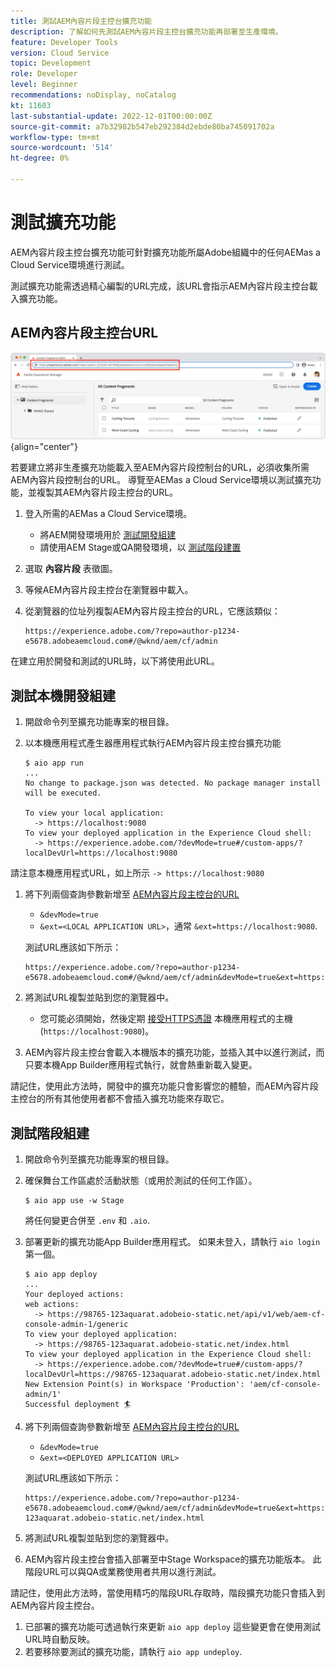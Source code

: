 ```yaml
---
title: 測試AEM內容片段主控台擴充功能
description: 了解如何先測試AEM內容片段主控台擴充功能再部署至生產環境。
feature: Developer Tools
version: Cloud Service
topic: Development
role: Developer
level: Beginner
recommendations: noDisplay, noCatalog
kt: 11603
last-substantial-update: 2022-12-01T00:00:00Z
source-git-commit: a7b32982b547eb292384d2ebde80ba745091702a
workflow-type: tm+mt
source-wordcount: '514'
ht-degree: 0%

---
```



# 測試擴充功能

AEM內容片段主控台擴充功能可針對擴充功能所屬Adobe組織中的任何AEMas a Cloud Service環境進行測試。

測試擴充功能需透過精心編製的URL完成，該URL會指示AEM內容片段主控台載入擴充功能。

## AEM內容片段主控台URL

![AEM內容片段主控台URL](./assets/test/content-fragment-console-url.png){align="center"}

若要建立將非生產擴充功能載入至AEM內容片段控制台的URL，必須收集所需AEM內容片段控制台的URL。 導覽至AEMas a Cloud Service環境以測試擴充功能，並複製其AEM內容片段主控台的URL。

1. 登入所需的AEMas a Cloud Service環境。

   + 將AEM開發環境用於 [測試開發組建](#testing-development-builds)
   + 請使用AEM Stage或QA開發環境，以 [測試階段建置](#testing-stage-builds)

1. 選取 __內容片段__ 表徵圖。
1. 等候AEM內容片段主控台在瀏覽器中載入。
1. 從瀏覽器的位址列複製AEM內容片段主控台的URL，它應該類似：

   ```
   https://experience.adobe.com/?repo=author-p1234-e5678.adobeaemcloud.com#/@wknd/aem/cf/admin
   ```

在建立用於開發和測試的URL時，以下將使用此URL。

## 測試本機開發組建

1. 開啟命令列至擴充功能專案的根目錄。
1. 以本機應用程式產生器應用程式執行AEM內容片段主控台擴充功能

   ```shell
   $ aio app run
   ...
   No change to package.json was detected. No package manager install will be executed.
   
   To view your local application:
     -> https://localhost:9080
   To view your deployed application in the Experience Cloud shell:
     -> https://experience.adobe.com/?devMode=true#/custom-apps/?localDevUrl=https://localhost:9080
   ```

請注意本機應用程式URL，如上所示 `-> https://localhost:9080`

1. 將下列兩個查詢參數新增至 [AEM內容片段主控台的URL](#aem-content-fragment-console-url)
   + `&devMode=true`
   + `&ext=<LOCAL APPLICATION URL>`，通常 `&ext=https://localhost:9080`.

   測試URL應該如下所示：

   ```
   https://experience.adobe.com/?repo=author-p1234-e5678.adobeaemcloud.com#/@wknd/aem/cf/admin&devMode=true&ext=https://localhost:9080
   ```

1. 將測試URL複製並貼到您的瀏覽器中。

   + 您可能必須開始，然後定期 [接受HTTPS憑證](https://developer.adobe.com/uix/docs/services/aem-cf-console-admin/extension-development/#accepting-the-certificate-first-time-users) 本機應用程式的主機(`https://localhost:9080`)。

1. AEM內容片段主控台會載入本機版本的擴充功能，並插入其中以進行測試，而只要本機App Builder應用程式執行，就會熱重新載入變更。

請記住，使用此方法時，開發中的擴充功能只會影響您的體驗，而AEM內容片段主控台的所有其他使用者都不會插入擴充功能來存取它。

## 測試階段組建

1. 開啟命令列至擴充功能專案的根目錄。
1. 確保舞台工作區處於活動狀態（或用於測試的任何工作區）。

   ```shell
   $ aio app use -w Stage
   ```
   將任何變更合併至 `.env` 和 `.aio`.
1. 部署更新的擴充功能App Builder應用程式。 如果未登入，請執行 `aio login` 第一個。

   ```shell
   $ aio app deploy
   ...
   Your deployed actions:
   web actions:
     -> https://98765-123aquarat.adobeio-static.net/api/v1/web/aem-cf-console-admin-1/generic 
   To view your deployed application:
     -> https://98765-123aquarat.adobeio-static.net/index.html
   To view your deployed application in the Experience Cloud shell:
     -> https://experience.adobe.com/?devMode=true#/custom-apps/?localDevUrl=https://98765-123aquarat.adobeio-static.net/index.html
   New Extension Point(s) in Workspace 'Production': 'aem/cf-console-admin/1'
   Successful deployment 🏄
   ```

1. 將下列兩個查詢參數新增至 [AEM內容片段主控台的URL](#aem-content-fragment-console-url)
   + `&devMode=true`
   + `&ext=<DEPLOYED APPLICATION URL>`

   測試URL應該如下所示：

   ```
   https://experience.adobe.com/?repo=author-p1234-e5678.adobeaemcloud.com#/@wknd/aem/cf/admin&devMode=true&ext=https://98765-123aquarat.adobeio-static.net/index.html
   ```

1. 將測試URL複製並貼到您的瀏覽器中。
1. AEM內容片段主控台會插入部署至中Stage Workspace的擴充功能版本。 此階段URL可以與QA或業務使用者共用以進行測試。

請記住，使用此方法時，當使用精巧的階段URL存取時，階段擴充功能只會插入到AEM內容片段主控台。

1. 已部署的擴充功能可透過執行來更新 `aio app deploy` 這些變更會在使用測試URL時自動反映。
1. 若要移除要測試的擴充功能，請執行 `aio app undeploy`.



